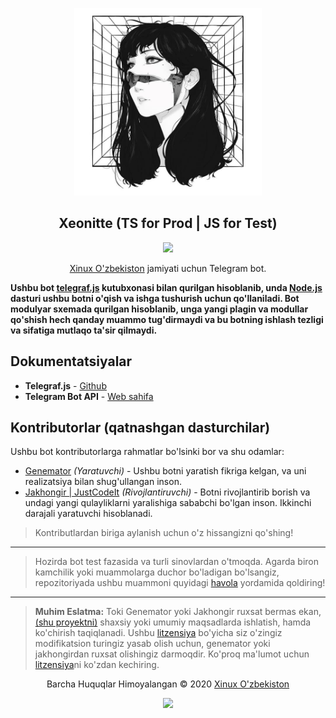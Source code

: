 <p align="center"><a href="https://t.me/xeonittebot" target="_blank"><img height="300" width="300" src="./assets/logo.jpg"/></a></p>

<h2 align="center">Xeonitte (TS for Prod | JS for Test)</h2>

<p align="center"><a href="https://t.me/xeonittebot"><img src="https://img.shields.io/static/v1.svg?style=flat-square&label=heroku&message=deployed&logoColor=eceff4&logo=github&colorA=000000&colorB=ffffff"/></a></p>

<p align="center"><a href="https://t.me/s/xinuxuz" target="_blank">Xinux O'zbekiston</a> jamiyati uchun Telegram bot.</p>

**Ushbu bot [telegraf.js](https://github.com/telegraf/telegraf) kutubxonasi bilan
qurilgan hisoblanib, unda [Node.js](https://nodejs.org/en/) dasturi ushbu botni o'qish
va ishga tushurish uchun qo'llaniladi. Bot modulyar sxemada qurilgan hisoblanib, unga
yangi plagin va modullar qo'shish hech qanday muammo tug'dirmaydi va bu botning ishlash
tezligi va sifatiga mutlaqo ta'sir qilmaydi.**

## Dokumentatsiyalar

-   **Telegraf.js** - [Github](https://github.com/telegraf/telegraf)
-   **Telegram Bot API** - [Web sahifa](https://core.telegram.org/bots/api)

## Kontributorlar (qatnashgan dasturchilar)

Ushbu bot kontributorlarga rahmatlar bo'lsinki bor va shu odamlar:

-   [Genemator](https://github.com/genemators) _(Yaratuvchi)_ - Ushbu botni yaratish
    fikriga kelgan, va uni realizatsiya bilan shug'ullangan inson.
-   [Jakhongir | JustCodeIt](https://github.com/Jakhongiirr) _(Rivojlantiruvchi)_ - Botni
    rivojlantirib borish va undagi yangi qulayliklarni yaralishiga sababchi bo'lgan inson.
    Ikkinchi darajali yaratuvchi hisoblanadi.

> Kontributlardan biriga aylanish uchun o'z hissangizni qo'shing!

---

> Hozirda bot test fazasida va turli sinovlardan o'tmoqda. Agarda biron kamchilik
> yoki muammolarga duchor bo'ladigan bo'lsangiz, repozitoriyada ushbu muammoni
> quyidagi [havola](https://github.com/xinuxuz/xeonitte/issues/new) yordamida qoldiring!

---

> **Muhim Eslatma:** Toki Genemator yoki Jakhongir ruxsat bermas ekan, 
> [(shu proyektni)](https://github.com/wiut-bis/maid) shaxsiy yoki 
> umumiy maqsadlarda ishlatish, hamda ko'chirish taqiqlanadi. Ushbu 
> [litzensiya](license) bo'yicha siz o'zingiz modifikatsion turingiz
> yasab olish uchun, genemator yoki jakhongirdan ruxsat olishingiz
> darmoqdir. Ko'proq ma'lumot uchun [litzensiya](license)ni ko'zdan
> kechiring.

<p align="center">Barcha Huquqlar Himoyalangan &copy; 2020 <a href="https://genemator.uz" target="_blank">Xinux O'zbekiston</a></p>

<p align="center"><a href="https://github.com/xinuxuz/xeonitte/blob/main/license"><img src="https://img.shields.io/static/v1.svg?style=flat-square&label=License&message=CC0-1.0&logoColor=eceff4&logo=github&colorA=000000&colorB=ffffff"/></a></p>
